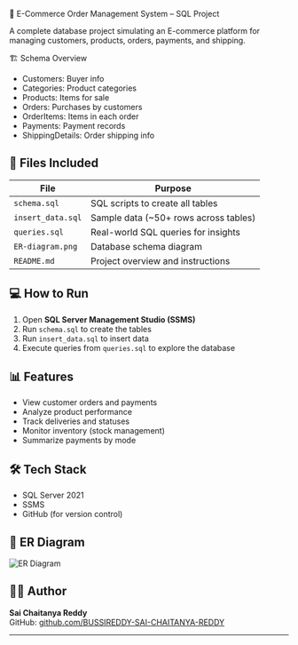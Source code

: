  🛒 E-Commerce Order Management System – SQL Project

A complete database project simulating an E-commerce platform for managing customers, products, orders, payments, and shipping.

 🏗️ Schema Overview

- Customers: Buyer info
- Categories: Product categories
- Products: Items for sale
- Orders: Purchases by customers
- OrderItems: Items in each order
- Payments: Payment records
- ShippingDetails: Order shipping info

## 📁 Files Included

| File               | Purpose                                |
|--------------------|----------------------------------------|
| `schema.sql`       | SQL scripts to create all tables       |
| `insert_data.sql`  | Sample data (~50+ rows across tables)  |
| `queries.sql`      | Real-world SQL queries for insights    |
| `ER-diagram.png`   | Database schema diagram      |
| `README.md`        | Project overview and instructions      |

## 💻 How to Run

1. Open **SQL Server Management Studio (SSMS)**
2. Run `schema.sql` to create the tables
3. Run `insert_data.sql` to insert data
4. Execute queries from `queries.sql` to explore the database

## 📊 Features

- View customer orders and payments
- Analyze product performance
- Track deliveries and statuses
- Monitor inventory (stock management)
- Summarize payments by mode

## 🛠️ Tech Stack

- SQL Server 2021
- SSMS
- GitHub (for version control)

## 📸 ER Diagram

![ER Diagram](ER-diagram.png)

## 👨‍💻 Author

**Sai Chaitanya Reddy**  
GitHub: [github.com/BUSSIREDDY-SAI-CHAITANYA-REDDY](https://github.com/BUSSIREDDY-SAI-CHAITANYA-REDDY)

---

